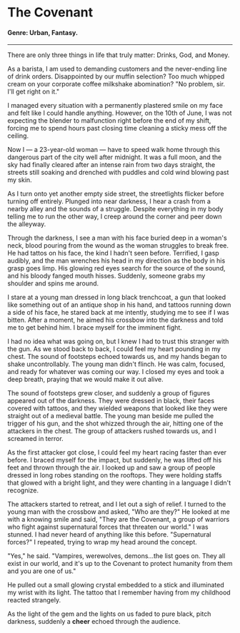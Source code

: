 # The Covenant

#### **Genre:** Urban, Fantasy.

---

There are only three things in life that truly matter: Drinks, God, and Money.

As a barista, I am used to demanding customers and the never-ending line of drink orders. Disappointed by our muffin selection? Too much whipped cream on your corporate coffee milkshake abomination? "No problem, sir. I'll get right on it."

I managed every situation with a permanently plastered smile on my face and felt like I could handle anything. However, on the 10th of June, I was not expecting the blender to malfunction right before the end of my shift, forcing me to spend hours past closing time cleaning a sticky mess off the ceiling.

Now I — a 23-year-old woman — have to speed walk home through this dangerous part of the city well after midnight. It was a full moon, and the sky had finally cleared after an intense rain from two days straight, the streets still soaking and drenched with puddles and cold wind blowing past my skin.

As I turn onto yet another empty side street, the streetlights flicker before turning off entirely. Plunged into near darkness, I hear a crash from a nearby alley and the sounds of a struggle. Despite everything in my body telling me to run the other way, I creep around the corner and peer down the alleyway.

Through the darkness, I see a man with his face buried deep in a woman's neck, blood pouring from the wound as the woman struggles to break free. He had tattos on his face, the kind I hadn't seen before. Terrified, I gasp audibly, and the man wrenches his head in my direction as the body in his grasp goes limp. His glowing red eyes search for the source of the sound, and his bloody fanged mouth hisses. Suddenly, someone grabs my shoulder and spins me around.

I stare at a young man dressed in long black trenchcoat, a gun that looked like something out of an antique shop in his hand, and tattoos running down a side of his face, he stared back at me intently, studying me to see if I was bitten. After a moment, he aimed his crossbow into the darkness and told me to get behind him. I brace myself for the imminent fight.

I had no idea what was going on, but I knew I had to trust this stranger with the gun. As we stood back to back, I could feel my heart pounding in my chest. The sound of footsteps echoed towards us, and my hands began to shake uncontrollably. The young man didn't flinch. He was calm, focused, and ready for whatever was coming our way. I closed my eyes and took a deep breath, praying that we would make it out alive.

The sound of footsteps grew closer, and suddenly a group of figures appeared out of the darkness. They were dressed in black, their faces covered with tattoos, and they wielded weapons that looked like they were straight out of a medieval battle. The young man beside me pulled the trigger of his gun, and the shot whizzed through the air, hitting one of the attackers in the chest. The group of attackers rushed towards us, and I screamed in terror.

As the first attacker got close, I could feel my heart racing faster than ever before. I braced myself for the impact, but suddenly, he was lifted off his feet and thrown through the air. I looked up and saw a group of people dressed in long robes standing on the rooftops. They were holding staffs that glowed with a bright light, and they were chanting in a language I didn't recognize.

The attackers started to retreat, and I let out a sigh of relief. I turned to the young man with the crossbow and asked, "Who are they?" He looked at me with a knowing smile and said, "They are the Covenant, a group of warriors who fight against supernatural forces that threaten our world." I was stunned. I had never heard of anything like this before. "Supernatural forces?" I repeated, trying to wrap my head around the concept.

"Yes," he said. "Vampires, werewolves, demons...the list goes on. They all exist in our world, and it's up to the Covenant to protect humanity from them and you are one of us."

He pulled out a small glowing crystal embedded to a stick and illuminated my wrist with its light. The tattoo that I remember having from my childhood reacted strangely.

As the light of the gem and the lights on us faded to pure black, pitch darkness, suddenly a **cheer** echoed through the audience.
